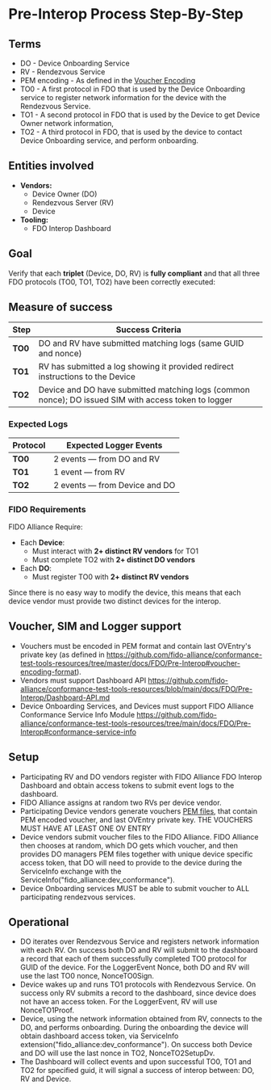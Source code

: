 # Pre-Interop Process Step-By-Step

## Terms

- DO - Device Onboarding Service
- RV - Rendezvous Service
- PEM encoding - As defined in the [Voucher Encoding](https://github.com/fido-alliance/conformance-test-tools-resources/tree/master/docs/FDO/Pre-Interop#voucher-encoding-format)
- TO0 - A first protocol in FDO that is used by the Device Onboarding service to register network information for the device with the Rendezvous Service.
- TO1 - A second protocol in FDO that is used by the Device to get Device Owner network information,
- TO2 - A third protocol in FDO, that is used by the device to contact Device Onboarding service, and perform onboarding.

## Entities involved

- **Vendors:**
  - Device Owner (DO)
  - Rendezvous Server (RV)
  - Device
- **Tooling:**
  - FDO Interop Dashboard

## Goal

Verify that each **triplet** (Device, DO, RV) is **fully compliant** and that all three FDO protocols (TO0, TO1, TO2) have been correctly executed:

## Measure of success

| Step    | Success Criteria                                                                                     |
| ------- | ---------------------------------------------------------------------------------------------------- |
| **TO0** | DO and RV have submitted matching logs (same GUID and nonce)                                         |
| **TO1** | RV has submitted a log showing it provided redirect instructions to the Device                       |
| **TO2** | Device and DO have submitted matching logs (common nonce); DO issued SIM with access token to logger |

### Expected Logs

| Protocol | Expected Logger Events        |
| -------- | ----------------------------- |
| **TO0**  | 2 events — from DO and RV     |
| **TO1**  | 1 event — from RV             |
| **TO2**  | 2 events — from Device and DO |

### FIDO Requirements

FIDO Alliance Require:

- Each **Device**:
  - Must interact with **2+ distinct RV vendors** for TO1
  - Must complete TO2 with **2+ distinct DO vendors**
- Each **DO**:
  - Must register TO0 with **2+ distinct RV vendors**

Since there is no easy way to modify the device, this means that each device vendor must provide two distinct devices for the interop.

## Voucher, SIM and Logger support

- Vouchers must be encoded in PEM format and contain last OVEntry's private key (as defined in https://github.com/fido-alliance/conformance-test-tools-resources/tree/master/docs/FDO/Pre-Interop#voucher-encoding-format).
- Vendors must support Dashboard API
  https://github.com/fido-alliance/conformance-test-tools-resources/blob/main/docs/FDO/Pre-Interop/Dashboard-API.md
- Device Onboarding Services, and Devices must support FIDO Alliance Conformance Service Info Module
  https://github.com/fido-alliance/conformance-test-tools-resources/tree/main/docs/FDO/Pre-Interop#conformance-service-info

## Setup

- Participating RV and DO vendors register with FIDO Alliance FDO Interop Dashboard and obtain access tokens to submit event logs to the dashboard.
- FIDO Alliance assigns at random two RVs per device vendor.
- Participating Device vendors generate vouchers [PEM files](https://github.com/fido-alliance/conformance-test-tools-resources/tree/master/docs/FDO/Pre-Interop#voucher-encoding-format), that contain PEM encoded voucher, and last OVEntry private key. THE VOUCHERS MUST HAVE AT LEAST ONE OV ENTRY
- Device vendors submit voucher files to the FIDO Alliance. FIDO Alliance then chooses at random, which DO gets which voucher, and then provides DO managers PEM files together with unique device specific access token, that DO will need to provide to the device during the ServiceInfo exchange with the ServiceInfo("fido_alliance:dev_conformance").
- Device Onboarding services MUST be able to submit voucher to ALL participating rendezvous services.

## Operational

- DO iterates over Rendezvous Service and registers network information with each RV. On success both DO and RV will submit to the dashboard a record that each of them successfully completed TO0 protocol for GUID of the device. For the LoggerEvent Nonce, both DO and RV will use the last TO0 nonce, NonceTO0Sign.
- Device wakes up and runs TO1 protocols with Rendezvous Service. On success only RV submits a record to the dashboard, since device does not have an access token. For the LoggerEvent, RV will use NonceTO1Proof.
- Device, using the network information obtained from RV, connects to the DO, and performs onboarding. During the onboarding the device will obtain dashboard access token, via ServiceInfo extension("fido_alliance:dev_conformance"). On success both Device and DO will use the last nonce in TO2, NonceTO2SetupDv.
- The Dashboard will collect events and upon successful TO0, TO1 and TO2 for specified guid, it will signal a success of interop between: DO, RV and Device.
